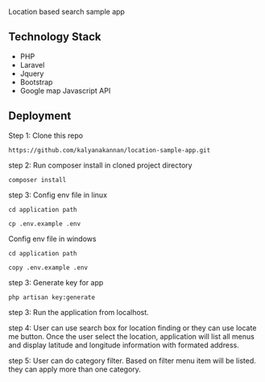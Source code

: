Location based search sample app

## Technology Stack
* PHP
* Laravel
* Jquery
* Bootstrap
* Google map Javascript API

## Deployment

Step 1:
Clone this repo
```
https://github.com/kalyanakannan/location-sample-app.git
```

step 2:
Run composer install in cloned project directory
```
composer install
```

step 3:
Config env file in linux
```
cd application path

cp .env.example .env
```

Config env file in windows
```
cd application path

copy .env.example .env
```

step 3:
Generate key for app
```
php artisan key:generate
```



step 3:
Run the application from localhost.

step 4:
User can use search box for location finding or they can use locate me button. Once the user select the location, application will list all menus and display latitude and longitude information with formated address.

step 5:
User can do category filter. Based on filter menu item will be listed. they can apply more than one category.